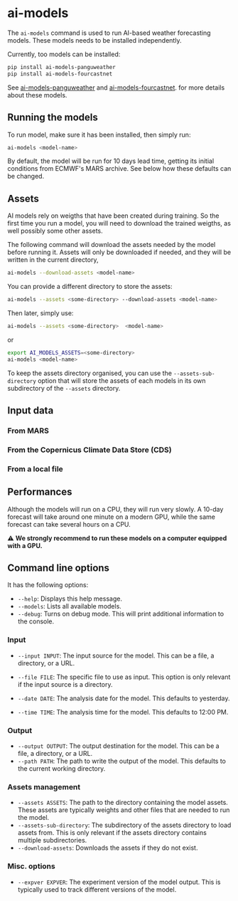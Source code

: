 # ai-models

The `ai-models` command is used to run AI-based weather forecasting models. These models needs to be installed independently.

Currently, too models can be installed:

```bash
pip install ai-models-panguweather
pip install ai-models-fourcastnet
```

See [ai-models-panguweather](https://github.com/ecmwf-lab/ai-models-panguweather) and [ai-models-fourcastnet](https://github.com/ecmwf-lab/ai-models-fourcastnet).
 for more details about these models.

## Running the models

To run model, make sure it has been installed, then simply run:

```bash
ai-models <model-name>
```

By default, the model will be run for 10 days lead time, getting its initial conditions from ECMWF's MARS archive. See below how these defaults can be changed.

## Assets

AI models rely on weigths that have been created during training. So the first time you run a model, you will need to download the trained weigths, as well possibly some other assets.

The following command will download the assets needed by the model before running it. Assets will only be downloaded if needed, and they will be written  in the current directory,

```bash
ai-models --download-assets <model-name>
```

You can provide a different directory to store the assets:

```bash
ai-models --assets <some-directory> --download-assets <model-name>
```

Then later, simply use:

```bash
ai-models --assets <some-directory>  <model-name>
```

or

```bash
export AI_MODELS_ASSETS=<some-directory>
ai-models <model-name>
```

To keep the assets directory organised, you can use the `--assets-sub-directory` option that will store the assets of each models in its own subdirectory of the `--assets` directory.

## Input data

### From MARS

### From the Copernicus Climate Data Store (CDS)

### From a local file

## Performances

Although the models will run on a CPU, they will run very slowly. A 10-day forecast will take around one minute on a modern GPU, while the same forecast can take several hours on a CPU.

:warning: **We strongly recommend to run these models on a computer equipped with  a GPU.**

## Command line options

It has the following options:

- `--help`: Displays this help message.
- `--models`: Lists all available models.
- `--debug`: Turns on debug mode. This will print additional information to the console.

### Input

- `--input INPUT`: The input source for the model. This can be a file, a directory, or a URL.
- `--file FILE`: The specific file to use as input. This option is only relevant if the input source is a directory.

- `--date DATE`: The analysis date for the model. This defaults to yesterday.
- `--time TIME`: The analysis time for the model. This defaults to 12:00 PM.

### Output

- `--output OUTPUT`: The output destination for the model. This can be a file, a directory, or a URL.
- `--path PATH`: The path to write the output of the model. This defaults to the current working directory.

### Assets management

- `--assets ASSETS`: The path to the directory containing the model assets. These assets are typically weights and other files that are needed to run the model.
- `--assets-sub-directory`: The subdirectory of the assets directory to load assets from. This is only relevant if the assets directory contains multiple subdirectories.
- `--download-assets`: Downloads the assets if they do not exist.

### Misc. options

- `--expver EXPVER`: The experiment version of the model output. This is typically used to track different versions of the model.
